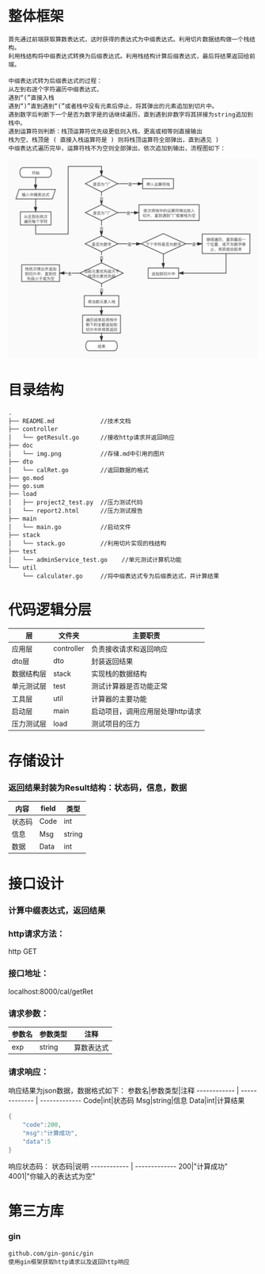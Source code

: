# 整体框架
```text
首先通过前端获取算数表达式，这时获得的表达式为中缀表达式。利用切片数据结构做一个栈结构。
利用栈结构将中缀表达式转换为后缀表达式。利用栈结构计算后缀表达式，最后将结果返回给前端。

中缀表达式转为后缀表达式的过程：
从左到右逐个字符遍历中缀表达式，
遇到“(”直接入栈
遇到“)”直到遇到“(”或者栈中没有元素后停止，将其弹出的元素追加到切片中。
遇到数字后判断下一个是否为数字是的话继续遍历，直到遇到非数字将其拼接为string追加到栈中。
遇到运算符则判断：栈顶运算符优先级更低则入栈，更高或相等则直接输出
栈为空、栈顶是 ( 直接入栈运算符是 ) 则将栈顶运算符全部弹出，直到遇见 )
中缀表达式遍历完毕，运算符栈不为空则全部弹出，依次追加到输出，流程图如下：
```
![流程图](./doc/img.png)

# 目录结构
```text
.
├── README.md             //技术文档
├── controller            
│   └── getResult.go      //接收http请求并返回响应
├── doc
│   └── img.png           //存储.md中引用的图片
├── dto
│   └── calRet.go         //返回数据的格式
├── go.mod
├── go.sum
├── load
│   ├── project2_test.py  //压力测试代码
│   └── report2.html      //压力测试报告
├── main
│   └── main.go           //启动文件
├── stack
│   └── stack.go          //利用切片实现的栈结构
├── test
│   └── adminService_test.go    //单元测试计算机功能
└── util
    └── calculater.go     //将中缀表达式专为后缀表达式，并计算结果
```
# 代码逻辑分层
层|文件夹|主要职责
------------ | ------------- | ------------- 
应用层|controller|负责接收请求和返回响应
dto层|dto|封装返回结果
数据结构层|stack|实现栈的数据结构
单元测试层|test|测试计算器是否功能正常
工具层|util|计算器的主要功能
启动层|main|启动项目，调用应用层处理http请求
压力测试层|load|测试项目的压力

# 存储设计
### 返回结果封装为Result结构：状态码，信息，数据
内容|field|类型
------------ | ------------- | ------------- 
状态码|Code|int
信息|Msg|string
数据|Data|int

# 接口设计
### 计算中缀表达式，返回结果
### http请求方法：
http  GET
### 接口地址：
localhost:8000/cal/getRet
### 请求参数：
参数名|参数类型|注释
------------ | ------------- | -------------
exp|string|算数表达式
### 请求响应：
响应结果为json数据，数据格式如下：
参数名|参数类型|注释
------------ | ------------- | -------------
Code|int|状态码
Msg|string|信息
Data|int|计算结果

```java
{
    "code":200,
    "msg":"计算成功",
    "data":5
}
```
响应状态码：
状态码|说明
------------ | ------------- 
200|"计算成功"
4001|"你输入的表达式为空"

# 第三方库
### gin
```text
github.com/gin-gonic/gin
使用gin框架获取http请求以及返回http响应
```
